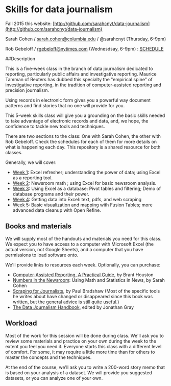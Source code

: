 Skills for data journalism 
=======

Fall 2015
this website: [http://github.com/sarahcnyt/data-journalism](http://github.com/sarahcnyt/data-journalism)

Sarah Cohen / sarah.cohen@columbia.edu / @sarahcnyt
(Thursday, 6-9pm)  

Rob Gebeloff / rgebeloff@nytimes.com
(Wednesdsay, 6-9pm) : [SCHEDULE](Schedule)


##Description

This is a five-week class in the branch of data journalism dedicated to reporting, particularly public affairs and investigative reporting. Maurice Tamman of Reuters has dubbed this specialty the "empirical spine" of investigative reporting, in the tradition of computer-assisted reporting and precision journalism. 

Using records in electronic form gives you a powerful way document patterns and find stories that no one will provide for you.  

This 5-week skills class will give you a grounding on the basic skills needed to take advantage of electronic records and data, and, we hope, the confidence to tackle new tools and techniques.

There are two sections to the class: One with Sarah Cohen, the other with Rob Gebeloff. Check the schedules for each of them for more details on what is happening each day. This repository is a shared resource for both classes. 

Generally, we will cover:

* [Week 1](week1): Excel refresher; understanding the power of data; using Excel as a reporting tool.
* [Week 2](week2): Newsroom math ; using Excel for basic newsroom analysis.
* [Week 3](week3): Using Excel as a database: Pivot tables and filtering; Demo of database programs and their power.
* [Week 4](week4): Getting data into Excel: text, pdfs, and web scraping
* [Week 5](week5): Basic visualization and mapping with Fusion Tables; more advanced data cleanup with Open Refine.



## Books and materials

We will supply most of the handouts and materials you need for this class. We expect you to have access to a computer with Microsoft Excel (the actual version, not Google Sheets), and a computer that you have permissions to load software onto. 

We'll provide links to resources each week. Optionally, you can purchase: 

* [Computer-Assisted Reporting, A Practical Guide](http://store.ire.org/collections/books/products/computer-assisted-reporting-a-practical-guide-3rd-edition-e-version), by Brant Houston
* [Numbers in the Newsroom](http://store.ire.org/products/numbers-in-the-newsroom-using-math-and-statistics-in-news): Using Math and Statistics in News, by Sarah Cohen
* [Scraping for Journalists](http://www.amazon.com/Scraping-Journalists-Paul-Bradshaw-ebook/dp/B00CQ6L4JW), by Paul Bradshaw (Most of the specific tools he writes about have changed or disappeared since this book was written, but the general advice is still quite useful.)
* [The Data Journalism Handbook](http://datajournalismhandbook.org/), edited by Jonathan Gray 


## Workload

Most of the work for this session will be done during class. We'll ask you to review some materials and practice on your own during the week to the extent you feel you need it. Everyone starts this class with a different level of comfort. For some, it may require a little more time than for others to master the concepts and the techniques.

At the end of the course, we'll ask you to write a 200-word story memo that is based on your analysis of a dataset. We will provide you suggested datasets, or you can analyze one of your own. 












